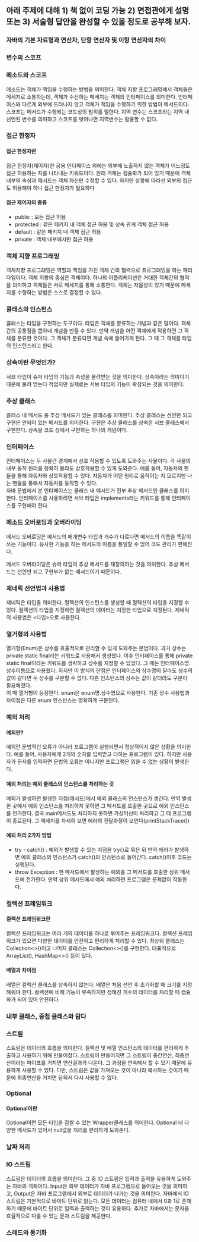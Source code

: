 ## 아래 주제에 대해 1) 책 없이 코딩 가능 2) 면접관에게 설명 또는 3) 서술형 답안을 완성할 수 있을 정도로 공부해 보자.

### 자바의 기본 자료형과 연산자, 단항 연산자 및 이항 연산자의 차이

### 변수의 스코프

### 메소드와 스코프
메소드는 객체가 책임을 수행하는 방법을 의미한다. 객체 지향 프로그래밍에서 객체들은 메세지로 소통하는데, 객체가 수신하는 메세지는 객체의 인터페이스를 의미한다. 인터페이스와 다르게 외부에 드러나지 않고 객체가 책임을 수행하기 위한 방법이 메서드이다.<br>
스코프는 메서드가 수행되는 코드상의 범위를 말한다. 지역 변수는 스코프라는 지역 내 선언된 변수를 의미하고 스코프를 벗어나면 지역변수는 활용할 수 없다.

### 접근 한정자
#### 접근 한정자란
접근 한정자(제어자)란 공용 인터페이스 외에는 외부에 노출하지 않는 객체가 어느정도 접근 허용하는 지를 나타내는 키워드이다. 원래 객체는 캡슐화가 되어 있기 때문에 객체 내부의 속성과 메서드는 객체 자신만 수정할 수 있다. 하지만 상황에 따라선 외부의 접근도 허용해야 하니 접근 한정자가 필요하다

#### 접근 제어자의 종류
- public : 모든 접근 허용
- protected : 같은 패키지 내 객체 접근 허용 및 상속 관계 객체 접근 허용
- default : 같은 패키지 내 객체 접근 허용
- private : 객체 내부에서만 접근 허용

### 객체 지향 프로그래밍
객체지향 프로그래밍은 역할과 책임을 가진 객체 간의 협력으로 프로그래밍을 하는 패러다임이다. 객체 지향의 중심은 객체이다. 하나의 어플리케이션은 거대한 객체간의 협력을 의미하고 객체들은 서로 메세지를 통해 소통한다. 객체는 자율성이 있기 때문에 메세지를 수행하는 방법은 스스로 결정할 수 있다.

### 클래스와 인스턴스
클래스는 타입을 구현하는 도구이다. 타입은 객체를 분류하는 개념과 같은 말이다. 객체 간의 공통점을 뽑아내 개념을 만들 수 있다.
만약 개념을 어떤 객체에게 적용하면 그 객체를 분류한 것이다. 그 객체가 분류되면 개념 속에 들어가게 된다. 그 때 그 객체를 타입의 인스턴스라고 한다.

### 상속이란 무엇인가?
서브 타입이 슈퍼 타입의 기능과 속성을 물려받는 것을 의미한다. 상속이라는 의미이기 때문에 물려 받는다 적었지만 실제로는 서브 타입의 기능이 확장되는 것을 의미한다.

### 추상 클래스
클래스 내 메서드 중 추상 메서드가 있는 클래스를 의미한다. 추상 클래스는 선언만 되고 구현은 안되어 있는 메서드를 의미한다. 구현은 추상 클래스를 상속한 서브 클래스에서 구현한다. 상속을 코드 상에서 구현하는 하나의 개념이다.

### 인터페이스
인터페이스는 두 사물간 경계에서 상호 작용할 수 있도록 도와주는 사물이다. 각 사물의 내부 동작 원리를 정확히 몰라도 상호작용할 수 있게 도와준다. 예를 들어, 자동차의 핸들을 통해 자동차와 상호작용할 수 있다. 자동차가 어떤 원리로 움직이는 지 모르지만 나는 핸들을 통해서 자동차를 동작할 수 있다.<br>
자바 문법에서 본 인터페이스는 클래스 내 메서드가 전부 추상 메서드인 클래스를 의미한다. 인터페이스를 사용하려면 서브 타입은 implements라는 키워드를 통해 인터페이스를 구현해야 한다.

### 메소드 오버로딩과 오버라이딩
메서드 오버로딩은 메서드의 매개변수 타입과 개수가 다르다면 메서드의 이름을 똑같이 쓰는 기능이다. 유사한 기능을 하는 메서드의 이름을 통일할 수 있어 코드 관리가 편해진다.

메서드 오버라이딩은 슈퍼 타입의 추상 메서드를 재정의하는 것을 의미한다. 추상 메서드는 선언만 되고 구현부가 없는 메서드이기 때문이다.

### 제네릭 선언법과 사용법
제네릭은 타입을 의미한다. 컬렉션의 인스턴스를 생성할 때 컬렉션의 타입을 지정할 수 있다. 컬렉션의 타입을 지정하면 컬렉션의 데이터는 지정한 타입으로 지정된다. 제네릭의 사용법은 <타입>으로 사용한다.

### 열거형의 사용법
열거형(Enum)은 상수를 효율적으로 관리할 수 있게 도와주는 문법이다. 과거 상수는 private static final라는 키워드로 사용해서 생성했다. 이후 인터페이스를 통해 private static final이라는 키워드를 생략하고 상수를 지정할 수 있었다. 그 때는 인터페이스명.상수이름으로 사용했다. 하지만 이 방식의 단점은 인터페이스와 상수명이 달라도 상수의 값이 같다면 두 상수를 구분할 수 없다. 다른 인스턴스의 상수는 값이 같더라도 구분이 필요해졌다.<br>
이 때 열거형이 등장한다. enum은 enum명.상수명으로 사용한다. 기존 상수 사용법과 차이점은 다른 enum 인스턴스는 명확하게 구분된다.

### 예외 처리
#### 예외란?
예외란 문법적인 오류가 아니라 프로그램이 실행되면서 정상적이지 않은 상황을 의미한다. 예를 들어, 사용자에게 2개의 숫자를 입력받고 더하는 프로그램이 있다. 하지만 사용자가 문자를 입력하면 문법의 오류는 아니지만 프로그램은 읽을 수 없는 상황이 발생한다.<br>
#### 예외 처리는 예외 클래스의 인스턴스를 처리하는 것
예외가 발생하면 발생한 지점(메서드)에서 예외 클래스의 인스턴스가 생긴다. 만약 발생한 곳에서 예외 인스턴스를 처리하지 못하면 그 메서드를 호출한 곳으로 예외 인스턴스를 전가한다. 결국 main메서드도 처리하지 못하면 가상머신이 처리하고 그 때 프로그램이 종료된다. 그 메세지를 자세히 보면 에러의 전달과정이 보인다(printStackTrace())<br>
#### 예외 처리 2가지 방법
- try - catch() : 예외가 발생할 수 있는 지점을 try{}로 묶은 뒤 만약 에러가 발생하면 예외 클래스의 인스턴스가 catch()의 인스턴스로 들어간다. catch()이후 코드는 실행된다.
- throw Exception : 현 메서드에서 발생하는 예외를 그 메서드를 호출한 상위 메서드에 전가한다. 만약 상위 메서드에서 예외 처리하면 프로그램은 문제없이 작동한다.

### 컬렉션 프레임워크
#### 컬렉션 프레임워크란
컬렉션 프레임워크는 여러 개의 데이터를 하나로 묶어주는 프레임워크다. 컬렉션 프레임워크가 있으면 다양한 데이터를 안전하고 편리하게 처리할 수 있다. 최상위 클래스는 Collection<>()이고 나머지 클래스는 Collection<>()를 구현한다. 대표적으로 ArrayList(), HashMap<>() 등이 있다.

#### 배열과 차이점
배열은 컬렉션 클래스를 상속하지 않는다. 배열은 처음 선언 후 초기화할 때 크기를 지정해줘야 한다. 컬렉션에 비해 기능이 부족하지만 정해진 개수의 데이터를 처리할 때 캡슐화가 되어 있어 안전하다.

### 내부 클래스, 중첩 클래스와 람다

### 스트림
스트림은 데이터의 흐름을 의미한다. 컬렉션 및 배열 인스턴스의 데이터를 편리하게 추출하고 사용하기 위해 만들어졌다. 스트림이 만들어지면 그 스트림이 중간연산, 최종연산이라는 파이프를 거치면 연산결과가 나온다. 그 과정을 연속해서 할 수 있기 때문에 유용하게 사용할 수 있다. 다만, 스트림은 값을 가져오는 것이 아니라 복사하는 것이기 때문에 최종연산을 거치면 닫혀서 다시 사용할 수 없다.

### Optional
#### Optional이란
Optional이란 모든 타입을 감쌀 수 있는 Wrapper클래스를 의미한다. Optional 내 다양한 메서드가 있어서 null값을 처리를 편리하게 도와준다.

### 날짜 처리
### IO 스트림
스트림은 데이터의 흐름을 의미한다. 그 중 IO 스트림은 입력과 출력을 유용하게 도와주는 자바의 객체이다. Input은 외부 데이터가 자바 프로그램으로 들어오는 것을 의미하고, Output은 자바 프로그램에서 외부로 데이터가 나가는 것을 의미한다. 자바에서 IO스트림은 기본적으로 바이트 단위로 읽는다.
모든 데이터는 컴퓨터 내에서 0과 1로 존재하기 때문에 바이트 단위로 입력과 출력하는 것이 유용하다. 추가로 자바에서는 문자을 효율적으로 다룰 수 있는 문자 스트림을 제공한다.

### 스레드와 동기화